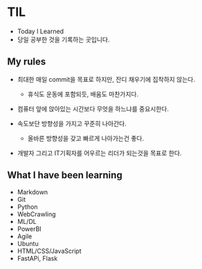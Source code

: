 # TIL

- Today I Learned
- 당일 공부한 것을 기록하는 곳입니다.

## My rules

- 최대한 매일 commit을 목표로 하지만, 잔디 채우기에 집착하지 않는다.
  - 휴식도 운동에 포함되듯, 배움도 마찬가지다.

- 컴퓨터 앞에 앉아있는 시간보다 무엇을 하느냐를 중요시한다.
- 속도보단 방향성을 가지고 꾸준히 나아간다.
  - 올바른 방향성을 갖고 빠르게 나아가는건 좋다.

- 개발자 그리고 IT기획자를 어우르는 리더가 되는것을 목표로 한다.



## What I have been learning

- Markdown
- Git
- Python
- WebCrawling
- ML/DL
- PowerBI
- Agile
- Ubuntu
- HTML/CSS/JavaScript
- FastAPi, Flask